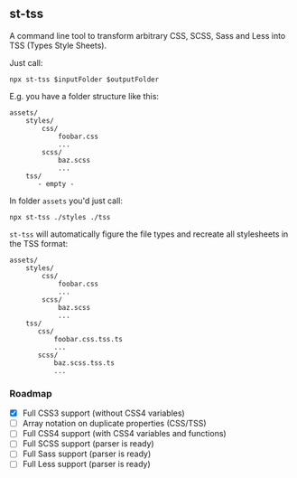 ## st-tss

A command line tool to transform arbitrary CSS, SCSS, Sass and Less into TSS (Types Style Sheets).

Just call:

`npx st-tss $inputFolder $outputFolder`

E.g. you have a folder structure like this:


    assets/
        styles/
            css/
                foobar.css
                ...
            scss/
                baz.scss
                ...
        tss/
           - empty -
        
In folder `assets` you'd just call:

`npx st-tss ./styles ./tss`

`st-tss` will automatically figure the file types and recreate all stylesheets
in the TSS format:


    assets/
        styles/
            css/
                foobar.css
                ...
            scss/
                baz.scss
                ...
        tss/
           css/
               foobar.css.tss.ts
               ...
           scss/
               baz.scss.tss.ts
               ...


### Roadmap

- [x] Full CSS3 support (without CSS4 variables)
- [ ] Array notation on duplicate properties (CSS/TSS)
- [ ] Full CSS4 support (with CSS4 variables and functions)
- [ ] Full SCSS support (parser is ready)
- [ ] Full Sass support (parser is ready)
- [ ] Full Less support (parser is ready)